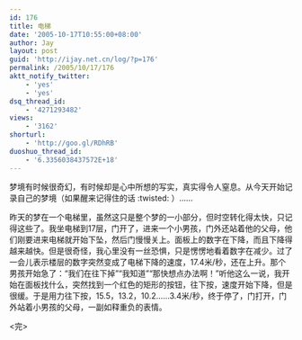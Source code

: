 ```yaml
---
id: 176
title: 电梯
date: '2005-10-17T10:55:00+08:00'
author: Jay
layout: post
guid: 'http://ijay.net.cn/log/?p=176'
permalink: /2005/10/17/176
aktt_notify_twitter:
    - 'yes'
    - 'yes'
dsq_thread_id:
    - '4271293482'
views:
    - '3162'
shorturl:
    - 'http://goo.gl/RDhRB'
duoshuo_thread_id:
    - '6.3356038437572E+18'
---
```


梦境有时候很奇幻，有时候却是心中所想的写实，真实得令人窒息。从今天开始记录自己的梦境（如果醒来记得住的话 :twisted: ）……

昨天的梦在一个电梯里，虽然这只是整个梦的一小部分，但时空转化得太快，只记得这些了。我坐电梯到17层，门开了，进来一个小男孩，门外还站着他的父母，他们刚要进来电梯就开始下坠，然后门慢慢关上。面板上的数字在下降，而且下降得越来越快。但是很奇怪，我心里没有一丝恐惧，只是愣愣地看着数字在减少。过了一会儿表示楼层的数字突然变成了电梯下降的速度，17.4米/秒，还在上升。那个男孩开始急了：“我们在往下掉”“我知道”“那快想点办法啊！”听他这么一说，我开始在面板找什么，突然找到一个红色的矩形的按钮，往下按，速度开始下降，但是很缓。于是用力往下按，15.5，13.2，10.2……3.4米/秒，终于停了，门打开，门外站着小男孩的父母，一副如释重负的表情。

&lt;完&gt;